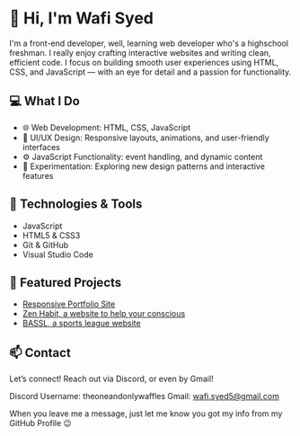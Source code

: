 # 👋 Hi, I'm Wafi Syed

I'm a front-end developer, well, learning web developer who's a highschool freshman. I really enjoy crafting interactive websites and writing clean, efficient code. I focus on building smooth user experiences using HTML, CSS, and JavaScript — with an eye for detail and a passion for functionality.

## 💻 What I Do
- 🌐 Web Development: HTML, CSS, JavaScript
- 🎨 UI/UX Design: Responsive layouts, animations, and user-friendly interfaces
- ⚙️ JavaScript Functionality: event handling, and dynamic content
- 🧪 Experimentation: Exploring new design patterns and interactive features

## 🔧 Technologies & Tools
- JavaScript 
- HTML5 & CSS3 
- Git & GitHub
- Visual Studio Code

## 📌 Featured Projects
- [Responsive Portfolio Site](https://github.com/WafflesNZXT/WafiSyedPortfolio)
- [Zen Habit, a website to help your conscious](https://github.com/WafflesNZXT/Zen-Habit)
- [BASSL, a sports league website](https://github.com/WafflesNZXT/BASSL)

## 📫 Contact
Let’s connect! Reach out via Discord, or even by Gmail! 

Discord Username: theoneandonlywaffles
Gmail: wafi.syed5@gmail.com

When you leave me a message, just let me know you got my info from my GitHub Profile 😉 
